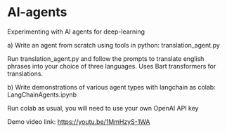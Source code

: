 # AI-agents
Experimenting with AI agents for deep-learning

a) Write an agent from scratch using tools in python: translation_agent.py

Run translation_agent.py and follow the prompts to translate english phrases into your choice of three languages. Uses Bart transformers for translations.

b) Write demonstrations of various agent types with langchain as colab: LangChainAgents.ipynb

Run colab as usual, you will need to use your own OpenAI API key


Demo video link: https://youtu.be/1MmHzyS-1WA
